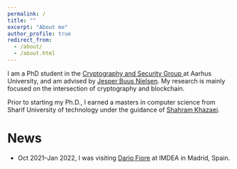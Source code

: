 ```yaml
---
permalink: /
title: ""
excerpt: "About me"
author_profile: true
redirect_from: 
  - /about/
  - /about.html
---
```


I am a PhD student in the <a href="https://cs.au.dk/~orlandi/cryptogroup/">Cryptography and Security Group </a> at Aarhus University, and am advised by <a href="https://multipartycomputation.blogspot.com/p/multiparty-computation.html">Jesper Buus Nielsen</a>. My research is mainly focused on the intersection of cryptography and blockchain. 

Prior to starting my Ph.D., I earned a masters in computer science from Sharif University of technology under the guidance of <a href="http://sharif.ir/~shahram.khazaei/home.html">Shahram Khazaei</a>.


News
======
* Oct 2021–Jan 2022, I was visiting <a href="https://www.dariofiore.it/">Dario Fiore</a> at IMDEA in Madrid, Spain.